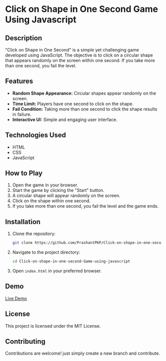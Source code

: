 # Click on Shape in One Second Game Using Javascript

## Description

"Click on Shape in One Second" is a simple yet challenging game developed using JavaScript. The objective is to click on a circular shape that appears randomly on the screen within one second. If you take more than one second, you fail the level.

## Features

- **Random Shape Appearance:** Circular shapes appear randomly on the screen.
- **Time Limit:** Players have one second to click on the shape.
- **Fail Condition:** Taking more than one second to click the shape results in failure.
- **Interactive UI:** Simple and engaging user interface.

## Technologies Used

- HTML
- CSS
- JavaScript

## How to Play

1. Open the game in your browser.
2. Start the game by clicking the "Start" button.
3. A circular shape will appear randomly on the screen.
4. Click on the shape within one second.
5. If you take more than one second, you fail the level and the game ends.

## Installation

1. Clone the repository:
    ```bash
    git clone https://github.com/PrashantPKP/Click-on-shape-in-one-second-Game-using-javascript.git
    ```
2. Navigate to the project directory:
    ```bash
    cd Click-on-shape-in-one-second-Game-using-javascript
    ```
3. Open `index.html` in your preferred browser.

## Demo

[Live Demo](https://prashantparshuramkar.host20.uk/projects/8_click-shapes-javascript-game-master/)


## License

This project is licensed under the MIT License. 

## Contributing

Contributions are welcome! just simply create a new branch and contribute.
